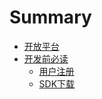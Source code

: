 # Summary

* [开放平台](README.md)
* [开发前必读](chapter1.md)
   * [用户注册](yonghuzhuce.md)
   * [SDK下载](sdkxiazai.md)

